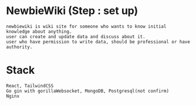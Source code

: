 # NewbieWiki (Step : set up)

    newbiewiki is wiki site for someone who wants to know initial knowledge about anything.
    user can create and update data and discuss about it.
    user who have permission to write data, should be professional or have authority.

# Stack
    React, TailwindCSS
    Go gin with gorillaWebsocket, MongoDB, Postgresql(not confirm) 
    Nginx
